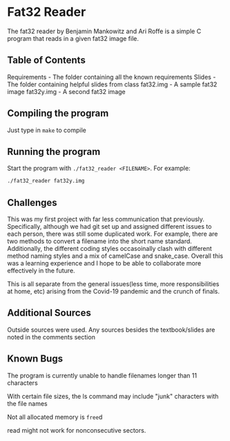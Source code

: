 # Fat32 Reader 
The fat32 reader by Benjamin Mankowitz and Ari Roffe is a simple C program that reads in a given fat32 image file.

## Table of Contents
Requirements - The folder containing all the known requirements
Slides - The folder containing helpful slides from class
fat32.img - A sample fat32 image
fat32y.img - A second fat32 image

## Compiling the program
Just type in ```make``` to compile

## Running the program
Start the program with ```./fat32_reader <FILENAME>```. For example:
```bash
./fat32_reader fat32y.img
```
## Challenges
This was my first project with far less communication that previously. Specifically, although we had git set up and assigned different issues to each person, there was still some duplicated work. For example, there are two methods to convert a filename into the short name standard. Additionally, the different coding styles occasoinally clash with different method naming styles and a mix of camelCase and snake_case. Overall this was a learning experience and I hope to be able to collaborate more effectively in the future.

This is all separate from the general issues(less time, more responsibilities at home, etc) arising from the Covid-19 pandemic and the crunch of finals.

## Additional Sources
Outside sources were used. Any sources besides the textbook/slides are noted in the comments section

## Known Bugs
The program is currently unable to handle filenames longer than 11 characters

With certain file sizes, the ls command may include "junk" characters with the file names

Not all allocated memory is ```free```d

read might not work for nonconsecutive sectors.
